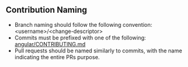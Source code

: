 ## Contribution Naming
- Branch naming should follow the following convention: \<username\>/\<change-descriptor\>
- Commits must be prefixed with one of the following: [angular/CONTRIBUTING.md](https://github.com/angular/angular/blob/22b96b96902e1a42ee8c5e807720424abad3082a/CONTRIBUTING.md#type)
- Pull requests should be named similarly to commits, with the name indicating the entire PRs purpose.

